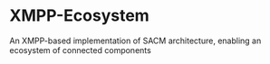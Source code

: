 # XMPP-Ecosystem
An XMPP-based implementation of SACM architecture, enabling an ecosystem of connected components
